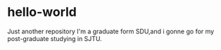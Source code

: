 # hello-world
Just another repository
I'm a graduate form SDU,and i gonne go for my post-graduate studying in SJTU.
